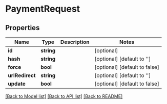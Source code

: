 # PaymentRequest

## Properties
Name | Type | Description | Notes
------------ | ------------- | ------------- | -------------
**id** | **string** |  | [optional] 
**hash** | **string** |  | [optional] [default to '']
**force** | **bool** |  | [optional] [default to false]
**urlRedirect** | **string** |  | [optional] [default to '']
**update** | **bool** |  | [optional] [default to false]

[[Back to Model list]](../../README.md#documentation-for-models) [[Back to API list]](../../README.md#documentation-for-api-endpoints) [[Back to README]](../../README.md)

